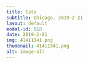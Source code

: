 ```yaml
---
title: Cats
subtitle: Chicago, 2019-2-21
layout: default
modal-id: 518
date: 2019-2-21
img: 41411341.png
thumbnail: 41411341.png
alt: image-alt
---
```

